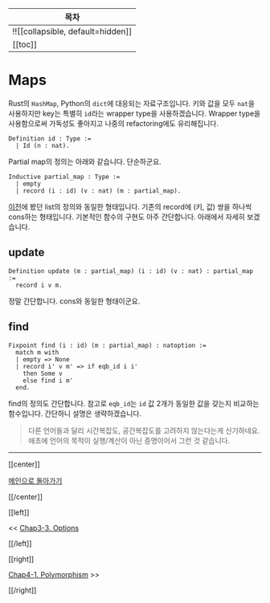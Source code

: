 | 목차 |
|-------------------|
|!![[collapsible, default=hidden]]  |
|[[toc]]|

# Maps

Rust의 `HashMap`, Python의 `dict`에 대응되는 자료구조입니다. 키와 값을 모두 `nat`을 사용하지만 key는 특별히 `id`라는 wrapper type을 사용하겠습니다. Wrapper type을 사용함으로써 가독성도 좋아지고 나중의 refactoring에도 유리해집니다.

```haskell, line_num
Definition id : Type :=
  | Id (n : nat).
```

Partial map의 정의는 아래와 같습니다. 단순하군요.

```haskell, line_num
Inductive partial_map : Type :=
  | empty
  | record (i : id) (v : nat) (m : partial_map).
```

[이전](Chap3-2.html)에 봤던 list의 정의와 동일한 형태입니다. 기존의 record에 (키, 값) 쌍을 하나씩 cons하는 형태입니다. 기본적인 함수의 구현도 아주 간단합니다. 아래에서 자세히 보겠습니다.

## update

```haskell, line_num
Definition update (m : partial_map) (i : id) (v : nat) : partial_map :=
  record i v m.
```

정말 간단합니다. cons와 동일한 형태이군요.

## find

```haskell, line_num
Fixpoint find (i : id) (m : partial_map) : natoption :=
  match m with
  | empty => None
  | record i' v m' => if eqb_id i i'
    then Some v
    else find i m'
  end.
```

find의 정의도 간단합니다. 참고로 `eqb_id`는 `id` 값 2개가 동일한 값을 갖는지 비교하는 함수입니다. 간단하니 설명은 생략하겠습니다.

> 다른 언어들과 달리 시간복잡도, 공간복잡도를 고려하지 않는다는게 신기하네요. 애초에 언어의 목적이 실행/계산이 아닌 증명이어서 그런 것 같습니다.

---

[[center]]

[메인으로 돌아가기](index.html)

[[/center]]

[[left]]

<< [Chap3-3. Options](Chap3-3.html)

[[/left]]

[[right]]

[Chap4-1. Polymorphism](Chap4-1.html) >>

[[/right]]